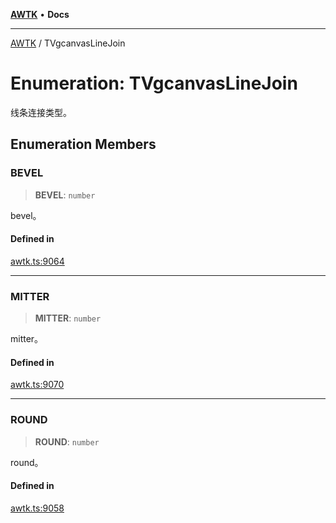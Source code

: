 [**AWTK**](../README.md) • **Docs**

***

[AWTK](../globals.md) / TVgcanvasLineJoin

# Enumeration: TVgcanvasLineJoin

线条连接类型。

## Enumeration Members

### BEVEL

> **BEVEL**: `number`

bevel。

#### Defined in

[awtk.ts:9064](https://github.com/zlgopen/awtk-binding/blob/a700388ad7cc060c10001c4cf776a40433e0a4e7/tools/code_gen/js/output/awtk.ts#L9064)

***

### MITTER

> **MITTER**: `number`

mitter。

#### Defined in

[awtk.ts:9070](https://github.com/zlgopen/awtk-binding/blob/a700388ad7cc060c10001c4cf776a40433e0a4e7/tools/code_gen/js/output/awtk.ts#L9070)

***

### ROUND

> **ROUND**: `number`

round。

#### Defined in

[awtk.ts:9058](https://github.com/zlgopen/awtk-binding/blob/a700388ad7cc060c10001c4cf776a40433e0a4e7/tools/code_gen/js/output/awtk.ts#L9058)
